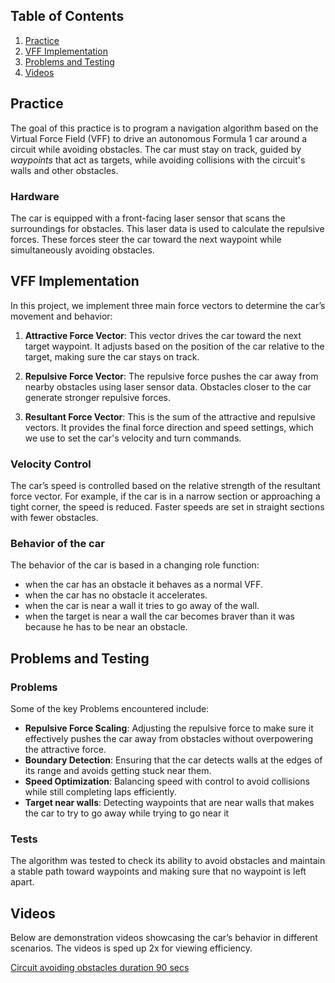 ## Table of Contents
1. [Practice](#practice)
2. [VFF Implementation](#vff-implementation)
3. [Problems and Testing](#problems-and-testing)
4. [Videos](#videos)

## Practice

The goal of this practice is to program a navigation algorithm based on the Virtual Force Field (VFF) to drive an autonomous Formula 1 car around a circuit while avoiding obstacles. The car must stay on track, guided by *waypoints* that act as targets, while avoiding collisions with the circuit's walls and other obstacles.

### Hardware

The car is equipped with a front-facing laser sensor that scans the surroundings for obstacles. This laser data is used to calculate the repulsive forces. These forces steer the car toward the next waypoint while simultaneously avoiding obstacles.

## VFF Implementation

In this project, we implement three main force vectors to determine the car’s movement and behavior:

1. **Attractive Force Vector**: This vector drives the car toward the next target waypoint. It adjusts based on the position of the car relative to the target, making sure the car stays on track.

2. **Repulsive Force Vector**: The repulsive force pushes the car away from nearby obstacles using laser sensor data. Obstacles closer to the car generate stronger repulsive forces.

3. **Resultant Force Vector**: This is the sum of the attractive and repulsive vectors. It provides the final force direction and speed settings, which we use to set the car's velocity and turn commands.

### Velocity Control

The car’s speed is controlled based on the relative strength of the resultant force vector. For example, if the car is in a narrow section or approaching a tight corner, the speed is reduced. Faster speeds are set in straight sections with fewer obstacles.

### Behavior of the car 
The behavior of the car is based in a changing role function:

- when the car has an obstacle it behaves as a normal VFF.
- when the car has no obstacle it accelerates.
- when the car is near a wall it tries to go away of the wall.
- when the target is near a wall the car becomes braver than it was because he has to be near an obstacle.

## Problems and Testing

### Problems
Some of the key Problems encountered include:
- **Repulsive Force Scaling**: Adjusting the repulsive force to make sure it effectively pushes the car away from obstacles without overpowering the attractive force.
- **Boundary Detection**: Ensuring that the car detects walls at the edges of its range and avoids getting stuck near them.
- **Speed Optimization**: Balancing speed with control to avoid collisions while still completing laps efficiently.
- **Target near walls**: Detecting waypoints that are near walls that makes the car to try to go away while trying to go near it

### Tests
The algorithm was tested to check its ability to avoid obstacles and maintain a stable path toward waypoints and making sure that no waypoint is left apart.

## Videos

Below are demonstration videos showcasing the car’s behavior in different scenarios. The videos is sped up 2x for viewing efficiency.

[Circuit avoiding obstacles duration 90 secs](#https://urjc-my.sharepoint.com/:v:/g/personal/m_useros_2022_alumnos_urjc_es/EamKTvBBYtdLk4_Zw8G9HlYBogE9Oea7hRY8AVJnuGJLEg?e=vRbK3a&nav=eyJyZWZlcnJhbEluZm8iOnsicmVmZXJyYWxBcHAiOiJTdHJlYW1XZWJBcHAiLCJyZWZlcnJhbFZpZXciOiJTaGFyZURpYWxvZy1MaW5rIiwicmVmZXJyYWxBcHBQbGF0Zm9ybSI6IldlYiIsInJlZmVycmFsTW9kZSI6InZpZXcifX0%3D)  

